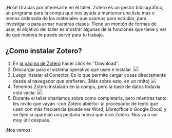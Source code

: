 ¡Hola! Gracias por interesarte en el taller. Zotero es un gestor bibliográfico, un programa para la compu que nos ayuda a mantener una lista más o menos ordenada de los materiales que usamos para estudiar, para investigar o para armar nuestras clases. Tiene un montón de formas de usar, el objetivo del taller es mostrar algunas de la funciones que tiene y ver de qué manera te puede servir para tu trabajo.

## ¿Como instalar Zotero? 

1. En [la página de Zotero](http://www.zotero.org) hacer click en "Download".
2. Descargar para el sistema operativo que usen e instalar. ![](https://i.imgur.com/fUxf4AE.png)
3. Luego instalar el Conector. Es lo que permite cargar cosas directamente desde el navegador que prefieran. (Más sobre esto, en un ratito) ![](https://i.imgur.com/tXdNVoR.png)
4. Tenemos Zotero instalado en la compu, pero la base de datos todavía está vacía: ![](https://i.imgur.com/pCo4K1A.png).
5. Durante el taller charlamos sobre como completarla, pero mientras tanto les invito que vayan -con Zotero abierto- al procesador de texto que usen con más frecuencia (puede ser Word, Libreoffice o Google Docs) y se fijen si apareció una pestaña nueva que dice Zotero. Nos va a ser muy útil después.

¡Nos vemos!
